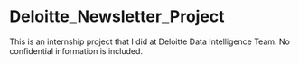 # Deloitte_Newsletter_Project
This is an internship project that I did at Deloitte Data Intelligence Team. No confidential information is included.
